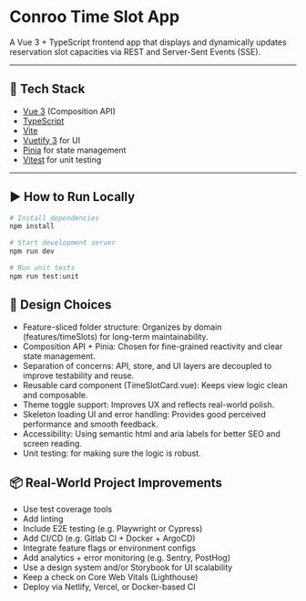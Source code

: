 # Conroo Time Slot App

A Vue 3 + TypeScript frontend app that displays and dynamically updates reservation slot capacities via REST and Server-Sent Events (SSE).

---

## 🧰 Tech Stack

- [Vue 3](https://vuejs.org/) (Composition API)
- [TypeScript](https://www.typescriptlang.org/)
- [Vite](https://vitejs.dev/)
- [Vuetify 3](https://vuetifyjs.com/) for UI
- [Pinia](https://pinia.vuejs.org/) for state management
- [Vitest](https://vitest.dev/) for unit testing

---

## ▶️ How to Run Locally

```bash
# Install dependencies
npm install

# Start development server
npm run dev

# Run unit tests
npm run test:unit
```

## 🧠 Design Choices

* Feature-sliced folder structure: Organizes by domain (features/timeSlots) for long-term maintainability.
* Composition API + Pinia: Chosen for fine-grained reactivity and clear state management.
* Separation of concerns: API, store, and UI layers are decoupled to improve testability and reuse.
* Reusable card component (TimeSlotCard.vue): Keeps view logic clean and composable.
* Theme toggle support: Improves UX and reflects real-world polish.
* Skeleton loading UI and error handling: Provides good perceived performance and smooth feedback.
* Accessibility: Using semantic html and aria labels for better SEO and screen reading.
* Unit testing: for making sure the logic is robust.

## 📦 Real-World Project Improvements

* Use test coverage tools
* Add linting
* Include E2E testing (e.g. Playwright or Cypress)
* Add CI/CD (e.g. Gitlab CI + Docker + ArgoCD)
* Integrate feature flags or environment configs
* Add analytics + error monitoring (e.g. Sentry, PostHog)
* Use a design system and/or Storybook for UI scalability
* Keep a check on Core Web Vitals (Lighthouse)
* Deploy via Netlify, Vercel, or Docker-based CI

